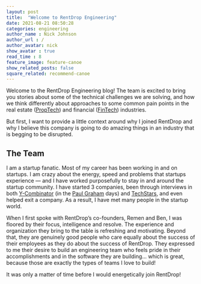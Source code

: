 ```yaml
---
layout: post
title:  "Welcome to RentDrop Engineering"
date: 2021-08-21 08:50:28
categories: engineering
author_name : Nick Johnson
author_url : /
author_avatar: nick
show_avatar : true
read_time : 8
feature_image: feature-canoe
show_related_posts: false
square_related: recommend-canoe
---
```


Welcome to the RentDrop Engineering blog! The team is excited to bring you stories about some of the technical challenges we are solving, and how we think differently about approaches to some common pain points in the real estate (<a href="https://en.wikipedia.org/wiki/Property_technology" target="_blank">PropTech</a>) and financial (<a href="https://en.wikipedia.org/wiki/Financial_technology" target="_blank">FinTech</a>) industries.

But first, I want to provide a little context around why I joined RentDrop and why I believe this company is going to do amazing things in an industry that is begging to be disrupted.

## The Team
I am a startup fanatic. Most of my career has been working in and on startups. I am crazy about the energy, speed and problems that startups experience — and I have worked purposefully to stay in and around the startup community. I have started 3 companies, been through interviews in both <a href="https://www.ycombinator.com/" target="_blank">Y-Combinator</a> (in the <a href="https://en.wikipedia.org/wiki/Paul_Graham_(programmer)" target="_blank">Paul Graham</a> days) and <a href="https://www.techstars.com/" target="_blank">TechStars</a>, and even helped exit a company. As a result, I have met many people in the startup world. 

When I first spoke with RentDrop’s co-founders, Remen and Ben, I was floored by their focus, intelligence and resolve. The experience and organization they bring to the table is refreshing and motivating. Beyond that, they are genuinely good people who care equally about the success of their employees as they do about the success of RentDrop. They expressed to me their desire to build an engineering team who feels pride in their accomplishments	 and in the software they are building… which is great, because those are exactly the types of teams I love to build!

It was only a matter of time before I would energetically join RentDrop!